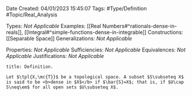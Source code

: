 <div class="topSpace"></div>

Date Created: 04/01/2023 15:45:07
Tags: #Type/Definition #Topic/Real_Analysis

Types: <i>Not Applicable</i>
Examples: [[Real Numbers#^rationals-dense-in-reals]], [[Integral#^simple-functions-dense-in-integrable]]
Constructions: [[Separable Space]]
Generalizations: <i>Not Applicable</i>

Properties: <i>Not Applicable</i>
Sufficiencies: <i>Not Applicable</i>
Equivalences: <i>Not Applicable</i>
Justifications: <i>Not Applicable</i>

``` ad-Definition
title: Definition.

Let $\tpl{X,\mc{T}}$ be a topological space. A subset $S\subseteq X$ is said to be <b>dense in $X$</b> if $\bar{S}=X$; that is, if $U\cap S\neq\em$ for all open sets $U\subseteq X$.

```
